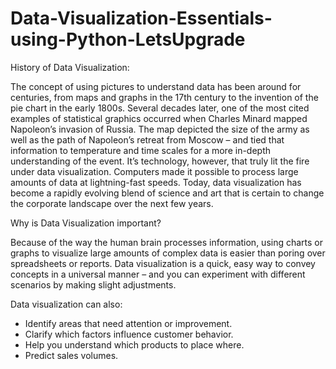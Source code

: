 # Data-Visualization-Essentials-using-Python-LetsUpgrade

History of Data Visualization:

The concept of using pictures to understand data has been around for centuries, from maps and graphs in the 17th century to the invention of the pie chart in the early 1800s. Several decades later, one of the most cited examples of statistical graphics occurred when Charles Minard mapped Napoleon’s invasion of Russia. The map depicted the size of the army as well as the path of Napoleon’s retreat from Moscow – and tied that information to temperature and time scales for a more in-depth understanding of the event.
It’s technology, however, that truly lit the fire under data visualization. Computers made it possible to process large amounts of data at lightning-fast speeds. Today, data visualization has become a rapidly evolving blend of science and art that is certain to change the corporate landscape over the next few years.

Why is Data Visualization important?

Because of the way the human brain processes information, using charts or graphs to visualize large amounts of complex data is easier than poring over spreadsheets or reports. Data visualization is a quick, easy way to convey concepts in a universal manner – and you can experiment with different scenarios by making slight adjustments.

Data visualization can also:
* Identify areas that need attention or improvement.
* Clarify which factors influence customer behavior.
* Help you understand which products to place where.
* Predict sales volumes.
